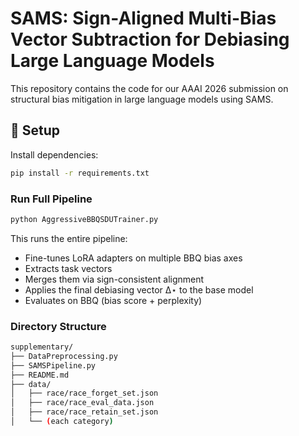 
# SAMS: Sign-Aligned Multi-Bias Vector Subtraction for Debiasing Large Language Models

This repository contains the code for our AAAI 2026 submission on structural bias mitigation in large language models using SAMS.

## 🔧 Setup

Install dependencies:
```bash
pip install -r requirements.txt
```
### Run Full Pipeline
```bash
python AggressiveBBQSDUTrainer.py
```
This runs the entire pipeline:
- Fine-tunes LoRA adapters on multiple BBQ bias axes
- Extracts task vectors
- Merges them via sign-consistent alignment
- Applies the final debiasing vector ∆⋆ to the base model
- Evaluates on BBQ (bias score + perplexity)

### Directory Structure
```bash
supplementary/
├── DataPreprocessing.py 
├── SAMSPipeline.py       
├── README.md                       
├── data/
│   ├── race/race_forget_set.json
│   ├── race/race_eval_data.json
│   ├── race/race_retain_set.json
│   └── (each category)
```
